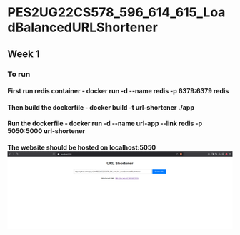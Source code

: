 # PES2UG22CS578_596_614_615_LoadBalancedURLShortener


## Week 1
### To run 
#### First run redis container - docker run -d --name redis -p 6379:6379 redis
#### Then build the dockerfile - docker build -t url-shortener ./app
#### Run the dockerfile        - docker run -d --name url-app --link redis -p 5050:5000 url-shortener
#### The website should be hosted on localhost:5050 ![URL Shortener Interface](./mdimages/output_week1.png)